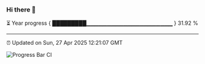 ### Hi there 👋

⏳ Year progress { █████████▁▁▁▁▁▁▁▁▁▁▁▁▁▁▁▁▁▁▁▁▁ } 31.92 %

---

⏰ Updated on Sun, 27 Apr 2025 12:21:07 GMT

![Progress Bar CI](https://github.com/code-lakshay/GitHub-Actions-Demo/workflows/Progress%20Bar%20CI/badge.svg)
